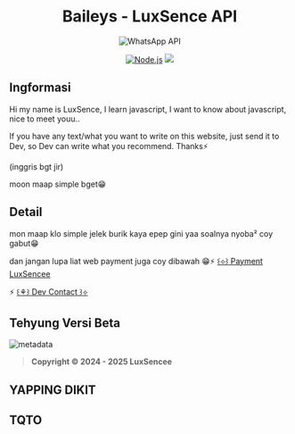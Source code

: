 # <div align='center'>Baileys - LuxSence API</div>

<div align='center'>

![WhatsApp API](https://i.supa.codes/kyWCSZ)

</div>

<p align="center">
  <a href="https://nodejs.org"><img src="https://img.shields.io/badge/Node.js->=20.0.0-green?logo=node.js" alt="Node.js"></a>
  <a href="https://www.npmjs.com/package/naruyaizumi"><img src="[https://img.shields.io/badge/luxsence-v25.0.0-blue]" ></a>
</p>

## Ingformasi
Hi my name is LuxSence, I learn javascript, I want to know about javascript, nice to meet youu.. 

If you have any text/what you want to write on this website, just send it to Dev, so Dev can write what you recommend. Thanks⚡

(inggris bgt jir)

moon maap simple bget😁

## Detail

mon maap klo simple jelek burik kaya epep gini yaa
soalnya nyoba² coy gabut😁

dan jangan lupa liat web payment juga coy dibawah 😁⚡
[꒰⟡꒱ Payment LuxSencee](https://lux-senceestoreid.vercel.app)

⚡ [꒰⚘꒱ Dev Contact ꒱⟡](wa.me/62)

## Tehyung Versi Beta
![metadata](https://i.supa.codes/kKcA8Q)

> **Copyright © 2024 - 2025 LuxSencee**


## YAPPING DIKIT



## TQTO
